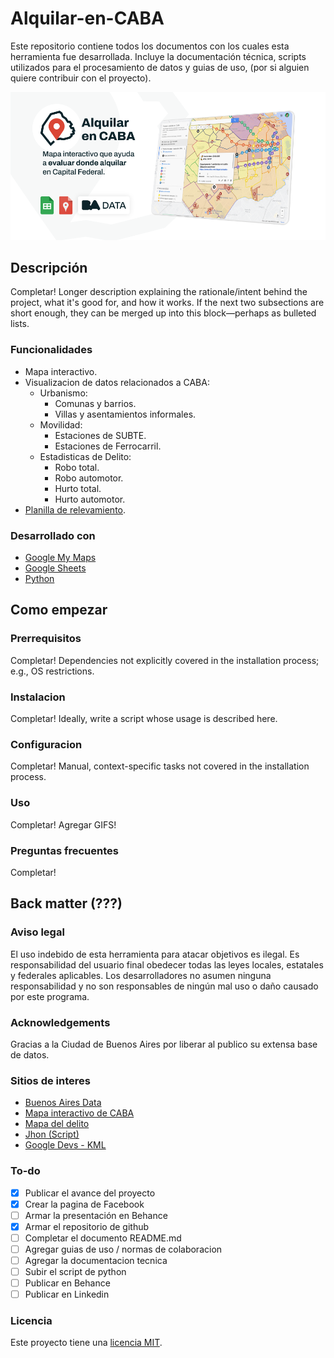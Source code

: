 # Alquilar-en-CABA
Este repositorio contiene todos los documentos con los cuales esta herramienta fue desarrollada. Incluye la documentación técnica, scripts utilizados para el procesamiento de datos y guias de uso, (por si alguien quiere contribuir con el proyecto).

<div align="center">
  <kbd>
    <img src="https://raw.githubusercontent.com/TadeoRiganti/Alquilar-en-CABA/main/kit-de-prensa/gh-banner-readme.png" />
  </kbd>
</div>

## Descripción

Completar! Longer description explaining the rationale/intent behind the project, what it's good for, and how it works. If the next two subsections are short enough, they can be merged up into this block—perhaps as bulleted lists.

### Funcionalidades

- Mapa interactivo.
- Visualizacion de datos relacionados a CABA:
  - Urbanismo:
    - Comunas y barrios.
    - Villas y asentamientos informales.
  - Movilidad:
    - Estaciones de SUBTE.
    - Estaciones de Ferrocarril.
  - Estadisticas de Delito:
    - Robo total.
    - Robo automotor.
    - Hurto total.
    - Hurto automotor.
- [Planilla de relevamiento](https://github.com/TadeoRiganti/Alquilar-en-CABA/wiki/Planilla-de-carga).

### Desarrollado con

- [Google My Maps](https://github.com/TadeoRiganti/Alquilar-en-CABA/wiki/My-Maps-%E2%80%90-Implementacion)
- [Google Sheets](https://github.com/TadeoRiganti/Alquilar-en-CABA/wiki/Sheets-%E2%80%90-Implementacion)
- [Python](https://github.com/TadeoRiganti/Alquilar-en-CABA/wiki/Python-Script-%E2%80%90-Conversi%C3%B3n-CSV%E2%80%90KML)

## Como empezar

### Prerrequisitos

Completar!  Dependencies not explicitly covered in the installation process; e.g., OS restrictions.

### Instalacion

Completar! Ideally, write a script whose usage is described here.

### Configuracion

Completar! Manual, context-specific tasks not covered in the installation process.

### Uso

Completar! Agregar GIFS!

### Preguntas frecuentes

Completar!

## Back matter (???)

### Aviso legal

El uso indebido de esta herramienta para atacar objetivos es ilegal. Es responsabilidad del usuario final obedecer todas las leyes locales, estatales y federales aplicables. Los desarrolladores no asumen ninguna responsabilidad y no son responsables de ningún mal uso o daño causado por este programa.

### Acknowledgements

Gracias a la Ciudad de Buenos Aires por liberar al publico su extensa base de datos. 

### Sitios de interes

- [Buenos Aires Data](https://gist.github.com/DomPizzie/7a5ff55ffa9081f2de27c315f5018afc)
- [Mapa interactivo de CABA](https://gist.github.com/PurpleBooth/109311bb0361f32d87a2)
- [Mapa del delito](https://gist.github.com/fvcproductions/1bfc2d4aecb01a834b46)
- [Jhon (Script)](https://github.com/me-and-company/readme-template)
- [Google Devs - KML](https://github.com/me-and-company/readme-template)

### To-do

- [x] Publicar el avance del proyecto
- [x] Crear la pagina de Facebook
- [ ] Armar la presentación en Behance
- [x] Armar el repositorio de github
- [ ] Completar el documento README.md
- [ ] Agregar guias de uso / normas de colaboracion
- [ ] Agregar la documentacion tecnica
- [ ] Subir el script de python
- [ ] Publicar en Behance
- [ ] Publicar en Linkedin

### Licencia

Este proyecto tiene una [licencia MIT](LICENSE.md).
